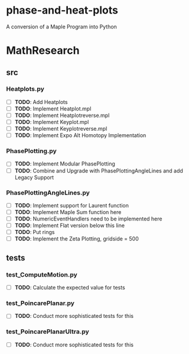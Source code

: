 # phase-and-heat-plots
A conversion of a Maple Program into Python

# MathResearch

## src

### Heatplots.py
- [ ] **TODO**: Add Heatplots
- [ ] **TODO**: Implement Heatplot.mpl
- [ ] **TODO**: Implement Heatplotreverse.mpl
- [ ] **TODO**: Implement Keyplot.mpl
- [ ] **TODO**: Implement Keyplotreverse.mpl
- [ ] **TODO**: Implement Expo Alt Homotopy Implementation

### PhasePlotting.py
- [ ] **TODO**: Implement Modular PhasePlotting
- [ ] **TODO**: Combine and Upgrade with PhasePlottingAngleLines and add Legacy Support

### PhasePlottingAngleLines.py
- [ ] **TODO**: Implement support for Laurent function
- [ ] **TODO**: Implement Maple Sum function here
- [ ] **TODO**: NumericEventHandlers need to be implemented here
- [ ] **TODO**: Implement Flat version below this line
- [ ] **TODO**: Put rings
- [ ] **TODO**: Implement the Zeta Plotting, gridside = 500

## tests

### test_ComputeMotion.py
- [ ] **TODO**: Calculate the expected value for tests

### test_PoincarePlanar.py
- [ ] **TODO**: Conduct more sophisticated tests for this

### test_PoincarePlanarUltra.py
- [ ] **TODO**: Conduct more sophisticated tests for this


